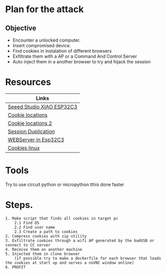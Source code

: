 # Plan for the attack

## Objective

 - Encounter a unlocked computer.
 - Insert compromised device.
 - Find cookies in instalation of different browsers
 - Exfiltrate them with a AP or a Command And Control Server
 - Auto inject them in a another browser to try and hijack the session




# __Resources__

|Links|
|-----|
|[Seeed Studio XIAO ESP32C3](https://mauser.pt/catalog/product_info.php?cPath=1667_2889_2891_2888&products_id=095-1308)|
|[Cookie locations](https://www.digitalcitizen.life/cookies-location-windows-10/)|
|[Cookie locations 2](https://www.thewindowsclub.com/cookies-folder-location-windows)|
|[Session Duplication](https://security.stackexchange.com/questions/209218/how-can-i-inject-cookie-from-wireshark-into-a-browser-sesson)|
|[WEBServer in Esp32C3](https://www.youtube.com/watch?v=ZDvSHmcfcuA)|
|[Cookies linux](https://ubuntuforums.org/showthread.php?t=1627046)|



# Tools

Try to use circuit python or micropython tthis done faster

# Steps.

    1. Make script that finds all cookies in target pc
        2.1 Find OS
        2.2 Find user name
        2.3 Create a path to cookies
    2. Compress cookies with zip utility
    3. Exfiltrate cookies through a wifi AP generated by the badUSB or connect to CC server 
    4. Receive them on another machine
    5. Injected them in clone browser
        (if possible try to make a dockerfile for each browser that loads the cookies at start up and serves a noVNC window online)
    6. PROFIT

     
